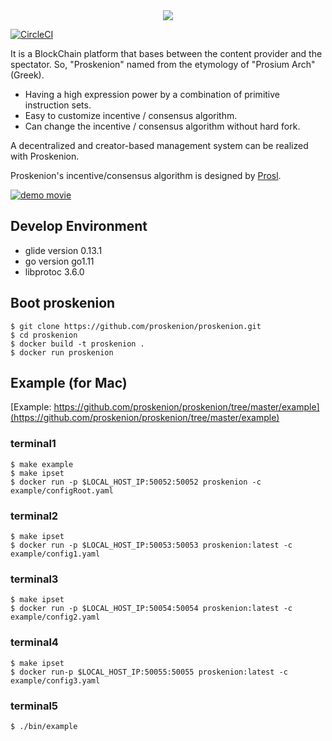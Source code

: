 <div align="center"><img src=https://user-images.githubusercontent.com/6259384/52863883-42ec5100-317c-11e9-89f4-640f7bd26938.png "proskenion"></div>

[![CircleCI](https://circleci.com/gh/proskenion/proskenion.svg?style=svg)](https://circleci.com/gh/proskenion/proskenion)

It is a BlockChain platform that bases between the content provider and the spectator. So, "Proskenion" named from the etymology of "Prosium Arch" (Greek).

- Having a high expression power by a combination of primitive instruction sets.
- Easy to customize incentive / consensus algorithm.
- Can change the incentive / consensus algorithm without hard fork.

A decentralized and creator-based management system can be realized with Proskenion.

Proskenion's incentive/consensus algorithm is designed by [Prosl](https://github.com/proskenion/proskenion/tree/master/prosl).

[![demo movie](http://img.youtube.com/vi/UyQdHKpAxJ0/1.jpg)](https://www.youtube.com/embed/UyQdHKpAxJ0)

## Develop Environment
- glide version 0.13.1
- go version go1.11
- libprotoc 3.6.0

## Boot proskenion
```
$ git clone https://github.com/proskenion/proskenion.git
$ cd proskenion
$ docker build -t proskenion .
$ docker run proskenion
```

## Example (for Mac)
[Example: https://github.com/proskenion/proskenion/tree/master/example](https://github.com/proskenion/proskenion/tree/master/example)
### terminal1
```
$ make example
$ make ipset
$ docker run -p $LOCAL_HOST_IP:50052:50052 proskenion -c example/configRoot.yaml
```
### terminal2
```
$ make ipset
$ docker run -p $LOCAL_HOST_IP:50053:50053 proskenion:latest -c example/config1.yaml
```
### terminal3
```
$ make ipset
$ docker run -p $LOCAL_HOST_IP:50054:50054 proskenion:latest -c example/config2.yaml
```
### terminal4
```
$ make ipset
$ docker run-p $LOCAL_HOST_IP:50055:50055 proskenion:latest -c example/config3.yaml
```
### terminal5
```
$ ./bin/example
```


